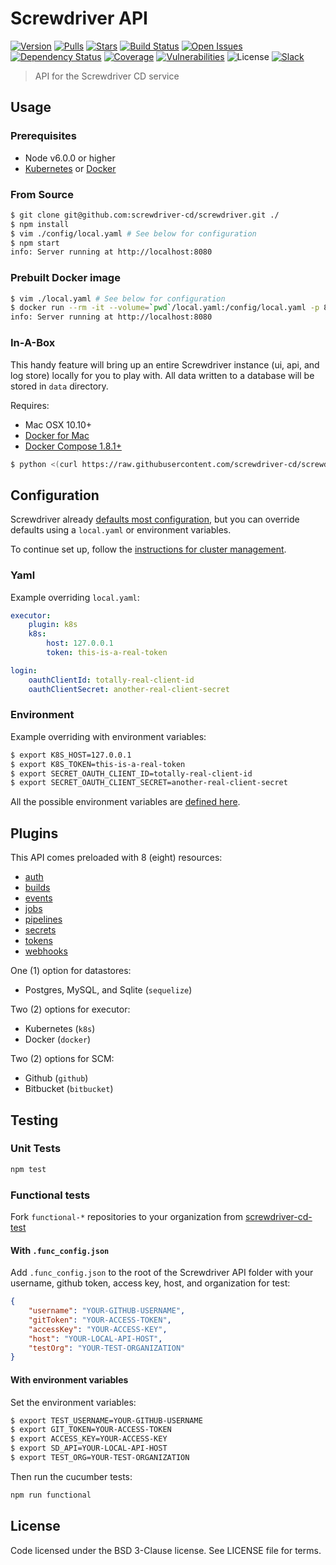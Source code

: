 # Screwdriver API
[![Version][npm-image]][npm-url] [![Pulls][docker-pulls]][docker-url] [![Stars][docker-stars]][docker-url] [![Build Status][status-image]][status-url] [![Open Issues][issues-image]][issues-url] [![Dependency Status][daviddm-image]][daviddm-url] [![Coverage][cov-image]][cov-url] [![Vulnerabilities][vul-image]][vul-url] ![License][license-image] [![Slack][slack-image]][slack-url]

> API for the Screwdriver CD service

## Usage

### Prerequisites

- Node v6.0.0 or higher
- [Kubernetes][kubectl] or [Docker][docker]

### From Source

```bash
$ git clone git@github.com:screwdriver-cd/screwdriver.git ./
$ npm install
$ vim ./config/local.yaml # See below for configuration
$ npm start
info: Server running at http://localhost:8080
```

### Prebuilt Docker image

```bash
$ vim ./local.yaml # See below for configuration
$ docker run --rm -it --volume=`pwd`/local.yaml:/config/local.yaml -p 8080 screwdrivercd/screwdriver:stable
info: Server running at http://localhost:8080
```

### In-A-Box

This handy feature will bring up an entire Screwdriver instance (ui, api, and log store) locally for you to play with.
All data written to a database will be stored in `data` directory.

Requires:
 - Mac OSX 10.10+
 - [Docker for Mac][docker]
 - [Docker Compose 1.8.1+][docker-compose]

```bash
$ python <(curl https://raw.githubusercontent.com/screwdriver-cd/screwdriver/master/in-a-box.py)
```

## Configuration

Screwdriver already [defaults most configuration](config/default.yaml), but you can override defaults using a `local.yaml` or environment variables.

To continue set up, follow the [instructions for cluster management](https://github.com/screwdriver-cd/guide/blob/master/docs/cluster-management/configure-api.md#managing-the-api).

### Yaml

Example overriding `local.yaml`:

```yaml
executor:
    plugin: k8s
    k8s:
        host: 127.0.0.1
        token: this-is-a-real-token

login:
    oauthClientId: totally-real-client-id
    oauthClientSecret: another-real-client-secret
```

### Environment

Example overriding with environment variables:

```bash
$ export K8S_HOST=127.0.0.1
$ export K8S_TOKEN=this-is-a-real-token
$ export SECRET_OAUTH_CLIENT_ID=totally-real-client-id
$ export SECRET_OAUTH_CLIENT_SECRET=another-real-client-secret
```

All the possible environment variables are [defined here](config/custom-environment-variables.yaml).

## Plugins

This API comes preloaded with 8 (eight) resources:

 - [auth](plugins/auth/README.md)
 - [builds](plugins/builds/README.md)
 - [events](plugins/events/README.md)
 - [jobs](plugins/jobs/README.md)
 - [pipelines](plugins/pipelines/README.md)
 - [secrets](plugins/secrets/README.md)
 - [tokens](plugins/tokens/README.md)
 - [webhooks](plugins/webhooks/README.md)

One (1) option for datastores:
 - Postgres, MySQL, and Sqlite (`sequelize`)

Two (2) options for executor:
 - Kubernetes (`k8s`)
 - Docker (`docker`)

Two (2) options for SCM:
 - Github (`github`)
 - Bitbucket (`bitbucket`)

## Testing

### Unit Tests

```bash
npm test
```

### Functional tests

Fork `functional-*` repositories to your organization from [screwdriver-cd-test](https://github.com/screwdriver-cd-test)

#### With `.func_config.json`

Add `.func_config.json` to the root of the Screwdriver API folder with your username, github token, access key, host, and organization for test:
```json
{
    "username": "YOUR-GITHUB-USERNAME",
    "gitToken": "YOUR-ACCESS-TOKEN",
    "accessKey": "YOUR-ACCESS-KEY",
    "host": "YOUR-LOCAL-API-HOST",
    "testOrg": "YOUR-TEST-ORGANIZATION"
}
```

#### With environment variables

Set the environment variables:

```bash
$ export TEST_USERNAME=YOUR-GITHUB-USERNAME
$ export GIT_TOKEN=YOUR-ACCESS-TOKEN
$ export ACCESS_KEY=YOUR-ACCESS-KEY
$ export SD_API=YOUR-LOCAL-API-HOST
$ export TEST_ORG=YOUR-TEST-ORGANIZATION
```

Then run the cucumber tests:
```bash
npm run functional
```

## License

Code licensed under the BSD 3-Clause license. See LICENSE file for terms.

[npm-image]: https://img.shields.io/npm/v/screwdriver-api.svg
[npm-url]: https://npmjs.org/package/screwdriver-api
[cov-image]: https://coveralls.io/repos/github/screwdriver-cd/screwdriver/badge.svg?branch=master
[cov-url]: https://coveralls.io/github/screwdriver-cd/screwdriver?branch=master
[vul-image]: https://snyk.io/test/github/screwdriver-cd/screwdriver.git/badge.svg
[vul-url]: https://snyk.io/test/github/screwdriver-cd/screwdriver.git
[docker-pulls]: https://img.shields.io/docker/pulls/screwdrivercd/screwdriver.svg
[docker-stars]: https://img.shields.io/docker/stars/screwdrivercd/screwdriver.svg
[docker-url]: https://hub.docker.com/r/screwdrivercd/screwdriver/
[license-image]: https://img.shields.io/npm/l/screwdriver-api.svg
[issues-image]: https://img.shields.io/github/issues/screwdriver-cd/screwdriver.svg
[issues-url]: https://github.com/screwdriver-cd/screwdriver/issues
[status-image]: https://cd.screwdriver.cd/pipelines/1/badge
[status-url]: https://cd.screwdriver.cd/pipelines/1
[daviddm-image]: https://david-dm.org/screwdriver-cd/screwdriver.svg?theme=shields.io
[daviddm-url]: https://david-dm.org/screwdriver-cd/screwdriver
[slack-image]: http://slack.screwdriver.cd/badge.svg
[slack-url]: http://slack.screwdriver.cd/
[docker-compose]: https://www.docker.com/products/docker-compose
[docker]: https://www.docker.com/products/docker
[kubectl]: https://kubernetes.io/docs/user-guide/kubectl-overview/
